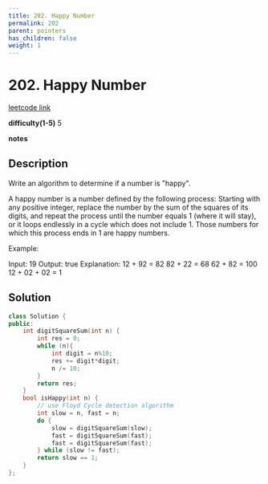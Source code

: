 ```yaml
---
title: 202. Happy Number
permalink: 202
parent: pointers
has_children: false
weight: 1
---
```

# 202. Happy Number
[leetcode link](https://leetcode.com/problems/happy-number/)

**difficulty(1-5)** 
5

**notes**   


## Description
Write an algorithm to determine if a number is "happy".

A happy number is a number defined by the following process: Starting with any positive integer, replace the number by the sum of the squares of its digits, and repeat the process until the number equals 1 (where it will stay), or it loops endlessly in a cycle which does not include 1. Those numbers for which this process ends in 1 are happy numbers.

Example: 

Input: 19
Output: true
Explanation: 
12 + 92 = 82
82 + 22 = 68
62 + 82 = 100
12 + 02 + 02 = 1

## Solution
```c++
class Solution {
public:
    int digitSquareSum(int n) {
        int res = 0;
        while (n){
            int digit = n%10;
            res += digit*digit;
            n /= 10;
        }
        return res;
    }
    bool isHappy(int n) {
        // use Floyd Cycle detection algorithm
        int slow = n, fast = n;
        do {
            slow = digitSquareSum(slow);
            fast = digitSquareSum(fast);
            fast = digitSquareSum(fast);
        } while (slow != fast);
        return slow == 1;
    }
};
```

<!-- 
Default label
{: .label }

Blue label
{: .label .label-blue }

Stable
{: .label .label-green }

New release
{: .label .label-purple }

Coming soon
{: .label .label-yellow }

Deprecated
{: .label .label-red } -->
